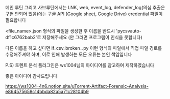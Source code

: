 메인 루틴 그리고 사브루틴에서는 LNK, web, event_log, defender_log(의심 추출은 구현 안되어 있음)에는 구글 API (Google sheet, Google Drive) credential 파일이 필요합니다

<file_name>.json 형식의 파일을 생성한 후 이름을 반드시 'pycsvauto-df1c6762bab2'로 저장해주세요 (안 그러면 프로그램이 인식을 못합니다)

다른 이름을 하고 싶다면 if_csv_broken_<name>.py 이런 형식의 파일에서 직접 파일 경로를 수정해주셔야 하며, 이로 인해 발생하는 모든 오류는 본인 책임입니다

P.S) 토렌트 분석 플러그인은 ws1004님의 아이디어를 참고하여 제작하였습니다 

좋은 아이디어 감사드립니다

https://ws1004-4n6.notion.site/uTorrent-Artifact-Forensic-Analysis-e864575658c14bbda82a5a71c28104b9
